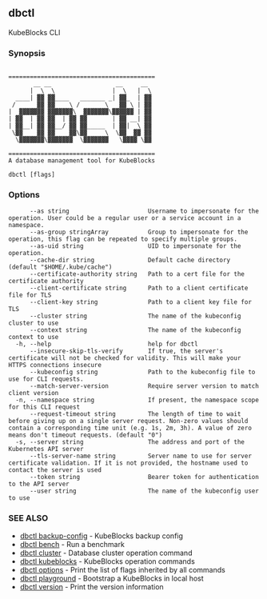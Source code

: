 ## dbctl

KubeBlocks CLI

### Synopsis

```

=========================================
       __ __                  __     __
      |  \  \                |  \   |  \
  ____| ▓▓ ▓▓____   _______ _| ▓▓_  | ▓▓
 /      ▓▓ ▓▓    \ /       \   ▓▓ \ | ▓▓
|  ▓▓▓▓▓▓▓ ▓▓▓▓▓▓▓\  ▓▓▓▓▓▓▓\▓▓▓▓▓▓ | ▓▓
| ▓▓  | ▓▓ ▓▓  | ▓▓ ▓▓       | ▓▓ __| ▓▓
| ▓▓__| ▓▓ ▓▓__/ ▓▓ ▓▓_____  | ▓▓|  \ ▓▓
 \▓▓    ▓▓ ▓▓    ▓▓\▓▓     \  \▓▓  ▓▓ ▓▓
  \▓▓▓▓▓▓▓\▓▓▓▓▓▓▓  \▓▓▓▓▓▓▓   \▓▓▓▓ \▓▓

=========================================
A database management tool for KubeBlocks
```

```
dbctl [flags]
```

### Options

```
      --as string                      Username to impersonate for the operation. User could be a regular user or a service account in a namespace.
      --as-group stringArray           Group to impersonate for the operation, this flag can be repeated to specify multiple groups.
      --as-uid string                  UID to impersonate for the operation.
      --cache-dir string               Default cache directory (default "$HOME/.kube/cache")
      --certificate-authority string   Path to a cert file for the certificate authority
      --client-certificate string      Path to a client certificate file for TLS
      --client-key string              Path to a client key file for TLS
      --cluster string                 The name of the kubeconfig cluster to use
      --context string                 The name of the kubeconfig context to use
  -h, --help                           help for dbctl
      --insecure-skip-tls-verify       If true, the server's certificate will not be checked for validity. This will make your HTTPS connections insecure
      --kubeconfig string              Path to the kubeconfig file to use for CLI requests.
      --match-server-version           Require server version to match client version
  -n, --namespace string               If present, the namespace scope for this CLI request
      --request-timeout string         The length of time to wait before giving up on a single server request. Non-zero values should contain a corresponding time unit (e.g. 1s, 2m, 3h). A value of zero means don't timeout requests. (default "0")
  -s, --server string                  The address and port of the Kubernetes API server
      --tls-server-name string         Server name to use for server certificate validation. If it is not provided, the hostname used to contact the server is used
      --token string                   Bearer token for authentication to the API server
      --user string                    The name of the kubeconfig user to use
```

### SEE ALSO

* [dbctl backup-config](dbctl_backup-config.md)	 - KubeBlocks backup config
* [dbctl bench](dbctl_bench.md)	 - Run a benchmark
* [dbctl cluster](dbctl_cluster.md)	 - Database cluster operation command
* [dbctl kubeblocks](dbctl_kubeblocks.md)	 - KubeBlocks operation commands
* [dbctl options](dbctl_options.md)	 - Print the list of flags inherited by all commands
* [dbctl playground](dbctl_playground.md)	 - Bootstrap a KubeBlocks in local host
* [dbctl version](dbctl_version.md)	 - Print the version information

